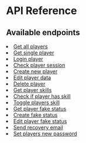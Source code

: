 # API Reference

## Available endpoints

<deflist collapsible="true" default-state="collapsed">
    <def title="Players">
		<list>
	        <li><a href="getAllPlayers.md">Get all players</a></li>
	        <li><a href="getPlayer.md">Get single player</a></li>
	        <li><a href="loginPlayer.md">Login player</a></li>
	        <li><a href="checkPlayerSession.md">Check player session</a></li>
	        <li><a href="createPlayer.md">Create new player</a></li>
	        <li><a href="editPlayer.md">Edit player data</a></li>
	        <li><a href="deletePlayer.md">Delete player</a></li>
        </list>
	</def>
	<def title="Skills">
		<list>
	        <li><a href="getSkills.md">Get player skills</a></li>
	        <li><a href="checkSkill.md">Check if player has skill</a></li>
	        <li><a href="toggleSkill.md">Toggle players skill</a></li>
        </list>
	</def>
	<def title="Skills">
		<list>
	        <li><a href="getFakeStatus.md">Get player fake status</a></li>
	        <li><a href="postFakeStatus.md">Create fake status</a></li>
	        <li><a href="patchFakeStatus.md">Edit player fake status</a></li>
        </list>
	</def>
	<def title="Password recovery">
		<list>
	        <li><a href="send.md">Send recovery email</a></li>
	        <li><a href="patch.md">Set players new password</a></li>
        </list>
	</def>
</deflist>